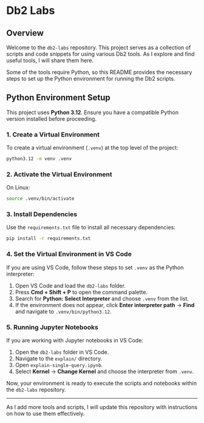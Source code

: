 # Db2 Labs

## Overview
Welcome to the `db2-labs` repository. This project serves as a collection of scripts and code snippets for using various Db2 tools. As I explore and find useful tools, I will share them here.

Some of the tools require Python, so this README provides the necessary steps to set up the Python environment for running the Db2 scripts.

## Python Environment Setup
This project uses **Python 3.12**. Ensure you have a compatible Python version installed before proceeding.

### 1. Create a Virtual Environment
To create a virtual environment (`.venv`) at the top level of the project:

```sh
python3.12 -m venv .venv
```

### 2. Activate the Virtual Environment
On Linux:
```sh
source .venv/bin/activate
```

### 3. Install Dependencies
Use the `requirements.txt` file to install all necessary dependencies:

```sh
pip install -r requirements.txt
```

### 4. Set the Virtual Environment in VS Code
If you are using VS Code, follow these steps to set `.venv` as the Python interpreter:

1. Open VS Code and load the `db2-labs` folder.
2. Press **Cmd + Shift + P** to open the command palette.
3. Search for **Python: Select Interpreter** and choose `.venv` from the list.
4. If the environment does not appear, click **Enter interpreter path** → **Find** and navigate to `.venv/bin/python3.12`.

### 5. Running Jupyter Notebooks
If you are working with Jupyter notebooks in VS Code:

1. Open the `db2-labs` folder in VS Code.
2. Navigate to the `explain/` directory.
3. Open `explain-single-query.ipynb`.
4. Select **Kernel** → **Change Kernel** and choose the interpreter from `.venv`.

Now, your environment is ready to execute the scripts and notebooks within the `db2-labs` repository.

---

As I add more tools and scripts, I will update this repository with instructions on how to use them effectively.

